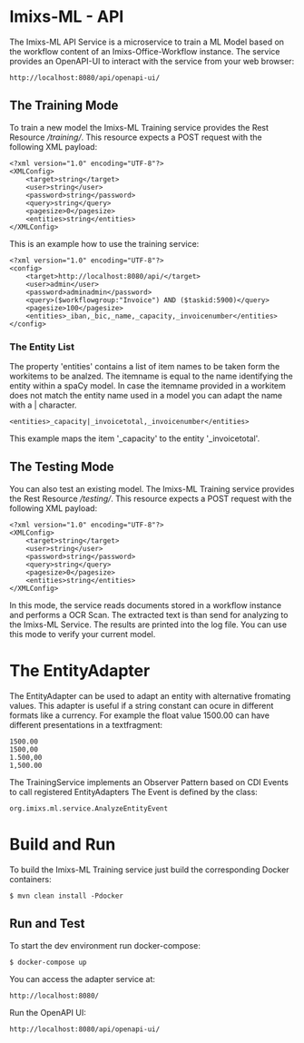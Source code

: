 # Imixs-ML - API



The Imixs-ML API Service is a microservice to train a ML Model based on the workflow content of an Imixs-Office-Workflow instance. The service provides an OpenAPI-UI to interact with the service from your web browser:

	http://localhost:8080/api/openapi-ui/




## The Training Mode

To train a new model the Imixs-ML Training service provides the Rest Resource */training/*. This resource expects a POST request with the following XML payload:

	<?xml version="1.0" encoding="UTF-8"?>
	<XMLConfig>
		<target>string</target>
		<user>string</user>
		<password>string</password>
		<query>string</query>
		<pagesize>0</pagesize>
		<entities>string</entities>
	</XMLConfig>

This is an example how to use the training service:


	<?xml version="1.0" encoding="UTF-8"?>
	<config>
		<target>http://localhost:8080/api/</target>
		<user>admin</user>
		<password>adminadmin</password>
		<query>($workflowgroup:"Invoice") AND ($taskid:5900)</query>
		<pagesize>100</pagesize>
		<entities>_iban,_bic,_name,_capacity,_invoicenumber</entities>
	</config>


### The Entity List

The property 'entities' contains a list of item names to be taken form the workitems to be analzed.
The itemname is equal to the name identifying the entity within a spaCy model. In case the itemname provided in a workitem does not match the entity name used in a model you can adapt the name with a | character.

	 
	<entities>_capacity|_invoicetotal,_invoicenumber</entities>

This example maps the item '_capacity' to the entity '_invoicetotal'.



## The Testing Mode

You can also test an existing model. The Imixs-ML Training service provides the Rest Resource */testing/*. This resource expects a POST request with the following XML payload:

	<?xml version="1.0" encoding="UTF-8"?>
	<XMLConfig>
		<target>string</target>
		<user>string</user>
		<password>string</password>
		<query>string</query>
		<pagesize>0</pagesize>
		<entities>string</entities>
	</XMLConfig>


In this mode, the service reads documents stored in a workflow instance and performs a OCR Scan. The extracted text is than send for analyzing to the Imixs-ML Service. The results are printed into the log file. 
You can use this mode to verify your current model.


# The EntityAdapter

The EntityAdapter can be used to  adapt an entity with alternative fromating values.  This adapter is useful if a string constant can ocure in different formats like a currency. For example the float value 1500.00 can have different presentations in a textfragment:


	1500.00
	1500,00
	1.500,00
	1,500.00
	
The TrainingService implements an Observer Pattern based on CDI Events to call registered EntityAdapters
The Event is defined by the class:

	org.imixs.ml.service.AnalyzeEntityEvent




# Build and Run


To build the Imixs-ML Training service just build the corresponding Docker containers:

	$ mvn clean install -Pdocker


## Run and Test

To start the dev environment run docker-compose:

	$ docker-compose up
 
	
You can access the adapter service at:

	http://localhost:8080/
	
Run the OpenAPI UI:	

	http://localhost:8080/api/openapi-ui/
	


